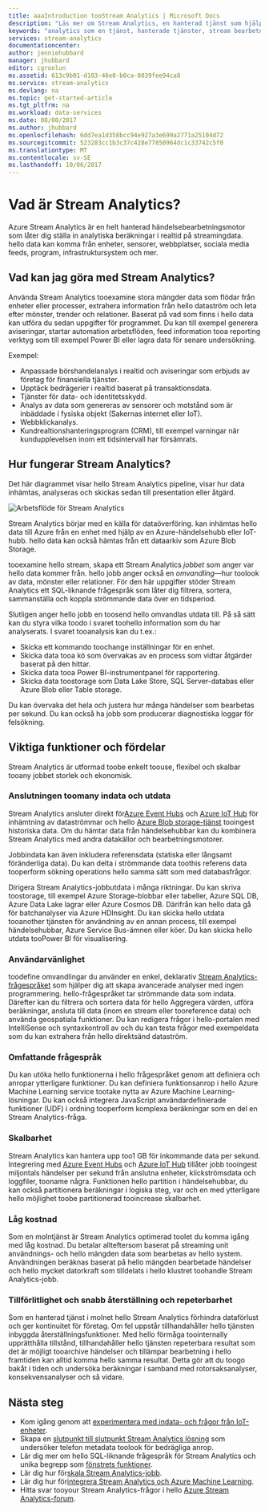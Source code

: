 ```yaml
---
title: aaaIntroduction tooStream Analytics | Microsoft Docs
description: "Läs mer om Stream Analytics, en hanterad tjänst som hjälper dig att analysera data som skickats från hello Sakernas Internet (IoT) i realtid."
keywords: "analytics som en tjänst, hanterade tjänster, stream bearbetning, streaming analytics vad är stream analytics"
services: stream-analytics
documentationcenter: 
author: jenniehubbard
manager: jhubbard
editor: cgronlun
ms.assetid: 613c9b01-d103-46e0-b0ca-0839fee94ca8
ms.service: stream-analytics
ms.devlang: na
ms.topic: get-started-article
ms.tgt_pltfrm: na
ms.workload: data-services
ms.date: 08/08/2017
ms.author: jhubbard
ms.openlocfilehash: 6dd7ea1d358bcc94e927a3e699a2771a25104d72
ms.sourcegitcommit: 523283cc1b3c37c428e77850964dc1c33742c5f0
ms.translationtype: MT
ms.contentlocale: sv-SE
ms.lasthandoff: 10/06/2017
---
```

# <a name="what-is-stream-analytics"></a>Vad är Stream Analytics?

Azure Stream Analytics är en helt hanterad händelsebearbetningsmotor som låter dig ställa in analytiska beräkningar i realtid på streamingdata. hello data kan komma från enheter, sensorer, webbplatser, sociala media feeds, program, infrastruktursystem och mer. 

## <a name="what-can-i-do-with-stream-analytics"></a>Vad kan jag göra med Stream Analytics?

Använda Stream Analytics tooexamine stora mängder data som flödar från enheter eller processer, extrahera information från hello dataström och leta efter mönster, trender och relationer. Baserat på vad som finns i hello data kan utföra du sedan uppgifter för programmet. Du kan till exempel generera aviseringar, startar automation arbetsflöden, feed information tooa reporting verktyg som till exempel Power BI eller lagra data för senare undersökning. 

Exempel:

* Anpassade börshandelanalys i realtid och aviseringar som erbjuds av företag för finansiella tjänster.
* Upptäck bedrägerier i realtid baserat på transaktionsdata. 
* Tjänster för data- och identitetsskydd.
* Analys av data som genereras av sensorer och motstånd som är inbäddade i fysiska objekt (Sakernas internet eller IoT).
* Webbklickanalys.
* Kundrealtionshanteringsprogram (CRM), till exempel varningar när kundupplevelsen inom ett tidsintervall har försämrats.

## <a name="how-does-stream-analytics-work"></a>Hur fungerar Stream Analytics?

Det här diagrammet visar hello Stream Analytics pipeline, visar hur data inhämtas, analyseras och skickas sedan till presentation eller åtgärd. 

![Arbetsflöde för Stream Analytics](./media/stream-analytics-introduction/stream_analytics_intro_pipeline.png)

Stream Analytics börjar med en källa för dataöverföring. kan inhämtas hello data till Azure från en enhet med hjälp av en Azure-händelsehubb eller IoT-hubb. hello data kan också hämtas från ett dataarkiv som Azure Blob Storage. 

tooexamine hello stream, skapa ett Stream Analytics *jobbet* som anger var hello data kommer från. hello jobb anger också en *omvandling*&mdash;hur toolook av data, mönster eller relationer. För den här uppgifter stöder Stream Analytics ett SQL-liknande frågespråk som låter dig filtrera, sortera, sammanställa och koppla strömmande data över en tidsperiod.

Slutligen anger hello jobb en toosend hello omvandlas utdata till. På så sätt kan du styra vilka toodo i svaret toohello information som du har analyserats. I svaret tooanalysis kan du t.ex.:

* Skicka ett kommando toochange inställningar för en enhet. 
* Skicka data tooa kö som övervakas av en process som vidtar åtgärder baserat på den hittar. 
* Skicka data tooa Power BI-instrumentpanel för rapportering.
* Skicka data toostorage som Data Lake Store, SQL Server-databas eller Azure Blob eller Table storage.

Du kan övervaka det hela och justera hur många händelser som bearbetas per sekund. Du kan också ha jobb som producerar diagnostiska loggar för felsökning.

## <a name="key-capabilities-and-benefits"></a>Viktiga funktioner och fördelar

Stream Analytics är utformad toobe enkelt toouse, flexibel och skalbar tooany jobbet storlek och ekonomisk.

### <a name="connectivity-toomany-inputs-and-outputs"></a>Anslutningen toomany indata och utdata

Stream Analytics ansluter direkt för[Azure Event Hubs](https://azure.microsoft.com/services/event-hubs/) och [Azure IoT Hub](https://azure.microsoft.com/services/iot-hub/) för inhämtning av dataströmmar och hello [Azure Blob storage-tjänst](https://docs.microsoft.com/azure/storage/storage-introduction#blob-storage-accounts) tooingest historiska data. Om du hämtar data från händelsehubbar kan du kombinera Stream Analytics med andra datakällor och bearbetningsmotorer.

Jobbindata kan även inkludera referensdata (statiska eller långsamt föränderliga data). Du kan delta i strömmande data toothis referens data tooperform sökning operations hello samma sätt som med databasfrågor.

Dirigera Stream Analytics-jobbutdata i många riktningar. Du kan skriva toostorage, till exempel Azure Storage-blobbar eller tabeller, Azure SQL DB, Azure Data Lake lagrar eller Azure Cosmos DB. Därifrån kan hello data gå för batchanalyser via Azure HDInsight. Du kan skicka hello utdata tooanother tjänsten för användning av en annan process, till exempel händelsehubbar, Azure Service Bus-ämnen eller köer. Du kan skicka hello utdata tooPower BI för visualisering.

### <a name="ease-of-use"></a>Användarvänlighet

toodefine omvandlingar du använder en enkel, deklarativ [Stream Analytics-frågespråket](https://msdn.microsoft.com/library/azure/dn834998.aspx) som hjälper dig att skapa avancerade analyser med ingen programmering. hello-frågespråket tar strömmande data som indata. Därefter kan du filtrera och sortera data för hello Aggregera värden, utföra beräkningar, ansluta till data (inom en stream eller tooreference data) och använda geospatiala funktioner. Du kan redigera frågor i hello-portalen med IntelliSense och syntaxkontroll av och du kan testa frågor med exempeldata som du kan extrahera från hello direktsänd dataström.

### <a name="extensible-query-language"></a>Omfattande frågespråk

Du kan utöka hello funktionerna i hello frågespråket genom att definiera och anropar ytterligare funktioner. Du kan definiera funktionsanrop i hello Azure Machine Learning service tootake nytta av Azure Machine Learning-lösningar. Du kan också integrera JavaScript användardefinierade funktioner (UDF) i ordning tooperform komplexa beräkningar som en del en Stream Analytics-fråga.

### <a name="scalability"></a>Skalbarhet

Stream Analytics kan hantera upp too1 GB för inkommande data per sekund. Integrering med [Azure Event Hubs](https://azure.microsoft.com/services/event-hubs/) och [Azure IoT Hub](https://azure.microsoft.com/services/iot-hub/) tillåter jobb tooingest miljontals händelser per sekund från anslutna enheter, klickströmsdata och loggfiler, tooname några. Funktionen hello partition i händelsehubbar, du kan också partitionera beräkningar i logiska steg, var och en med ytterligare hello möjlighet toobe partitionerad tooincrease skalbarhet.

### <a name="low-cost"></a>Låg kostnad

Som en molntjänst är Stream Analytics optimerad toolet du komma igång med låg kostnad. Du betalar allteftersom baserat på streaming unit användnings- och hello mängden data som bearbetas av hello system. Användningen beräknas baserat på hello mängden bearbetade händelser och hello mycket datorkraft som tilldelats i hello klustret toohandle Stream Analytics-jobb.

### <a name="reliability-quick-recovery-and-repeatability"></a>Tillförlitlighet och snabb återställning och repeterbarhet

Som en hanterad tjänst i molnet hello Stream Analytics förhindra dataförlust och ger kontinuitet för företag. Om fel uppstår tillhandahåller hello tjänsten inbyggda återställningsfunktioner. Med hello förmåga toointernally upprätthålla tillstånd, tillhandahåller hello tjänsten repeterbara resultat som det är möjligt tooarchive händelser och tillämpar bearbetning i hello framtiden kan alltid komma hello samma resultat. Detta gör att du toogo bakåt i tiden och undersöka beräkningar i samband med rotorsaksanalyser, konsekvensanalyser och så vidare.

## <a name="next-steps"></a>Nästa steg

* Kom igång genom att [experimentera med indata- och frågor från IoT-enheter](stream-analytics-get-started-with-azure-stream-analytics-to-process-data-from-iot-devices.md).
* Skapa en [slutpunkt till slutpunkt Stream Analytics lösning](stream-analytics-real-time-fraud-detection.md) som undersöker telefon metadata toolook för bedrägliga anrop.
* Lär dig mer om hello SQL-liknande frågespråk för Stream Analytics och unika begrepp som [fönstrets funktioner](stream-analytics-window-functions.md).
* Lär dig hur för[skala Stream Analytics-jobb](stream-analytics-scale-jobs.md). 
* Lär dig hur för[integrera Stream Analytics och Azure Machine Learning](stream-analytics-machine-learning-integration-tutorial.md).
* Hitta svar tooyour Stream Analytics-frågor i hello [Azure Stream Analytics-forum](https://social.msdn.microsoft.com/Forums/en-US/home?forum=AzureStreamAnalytics).

